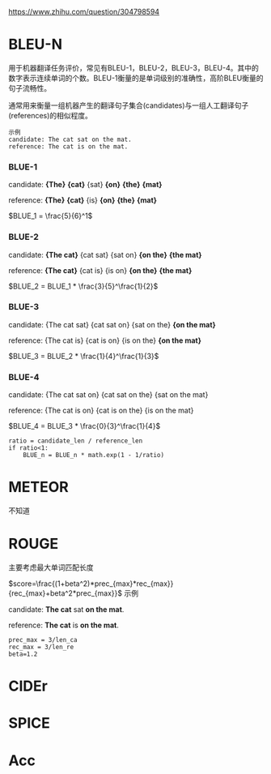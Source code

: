 https://www.zhihu.com/question/304798594
# BLEU-N
用于机器翻译任务评价，常见有BLEU-1，BLEU-2，BLEU-3，BLEU-4。其中的数字表示连续单词的个数。BLEU-1衡量的是单词级别的准确性，高阶BLEU衡量的句子流畅性。

通常用来衡量一组机器产生的翻译句子集合(candidates)与一组人工翻译句子(references)的相似程度。
```
示例
candidate: The cat sat on the mat.
reference: The cat is on the mat.
```
### BLUE-1
candidate: **{The}** **{cat}** {sat} **{on}** **{the}** **{mat}**

reference: **{The}** **{cat}** {is} **{on}** **{the}** **{mat}**

$BLUE_1 = \frac{5}{6}^1$

### BLUE-2
candidate: **{The cat}** {cat sat} {sat on} **{on the}** **{the mat}**

reference: **{The cat}** {cat is} {is on} **{on the}** **{the mat}**

$BLUE_2 = BLUE_1 * \frac{3}{5}^\frac{1}{2}$

### BLUE-3
candidate: {The cat sat} {cat sat on} {sat on the} **{on the mat}**

reference: {The cat is} {cat is on} {is on the} **{on the mat}**

$BLUE_3 = BLUE_2 * \frac{1}{4}^\frac{1}{3}$

### BLUE-4
candidate: {The cat sat on} {cat sat on the} {sat on the mat}

reference: {The cat is on} {cat is on the} {is on the mat}

$BLUE_4 = BLUE_3 * \frac{0}{3}^\frac{1}{4}$
```
ratio = candidate_len / reference_len
if ratio<1:
    BLUE_n = BLUE_n * math.exp(1 - 1/ratio)
```
# METEOR
不知道
# ROUGE
主要考虑最大单词匹配长度

$score=\frac{(1+beta^2)*prec_{max}*rec_{max}}{rec_{max}+beta^2*prec_{max}}$
示例

candidate: **The cat** sat **on the mat**.

reference: **The cat** is **on the mat**.
```
prec_max = 3/len_ca
rec_max = 3/len_re
beta=1.2
```

# CIDEr

# SPICE

# Acc